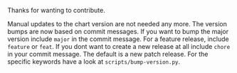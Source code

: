 Thanks for wanting to contribute.

Manual updates to the chart version are not needed any more. The version bumps are now based on commit messages. If you want to bump the major version include `major` in the commit message. For a feature release, include `feature` or `feat`. If you dont want to create a new release at all include `chore` in your commit message. The default is a new patch release. For the specific keywords have a look at `scripts/bump-version.py`.
